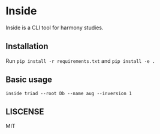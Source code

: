 # Inside
Inside is a CLI tool for harmony studies.


## Installation
Run `pip install -r requirements.txt` and `pip install -e .`

## Basic usage
`inside triad --root Db --name aug --inversion 1`


## LISCENSE
MIT
